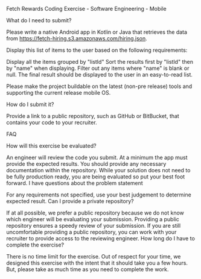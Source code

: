 Fetch Rewards Coding Exercise - Software Engineering - Mobile

What do I need to submit?

Please write a native Android app in Kotlin or Java that retrieves the data from https://fetch-hiring.s3.amazonaws.com/hiring.json.

Display this list of items to the user based on the following requirements:

Display all the items grouped by "listId"
Sort the results first by "listId" then by "name" when displaying.
Filter out any items where "name" is blank or null.
The final result should be displayed to the user in an easy-to-read list.

Please make the project buildable on the latest (non-pre release) tools and supporting the current release mobile OS.

How do I submit it?

Provide a link to a public repository, such as GitHub or BitBucket, that contains your code to your recruiter.

FAQ

How will this exercise be evaluated?

An engineer will review the code you submit. At a minimum the app must provide the expected results. You should provide any necessary documentation within the repository. While your solution does not need to be fully production ready, you are being evaluated so put your best foot forward.
I have questions about the problem statement

For any requirements not specified, use your best judgement to determine expected result.
Can I provide a private repository?

If at all possible, we prefer a public repository because we do not know which engineer will be evaluating your submission. Providing a public repository ensures a speedy review of your submission. If you are still uncomfortable providing a public repository, you can work with your recruiter to provide access to the reviewing engineer.
How long do I have to complete the exercise?

There is no time limit for the exercise. Out of respect for your time, we designed this exercise with the intent that it should take you a few hours. But, please take as much time as you need to complete the work.